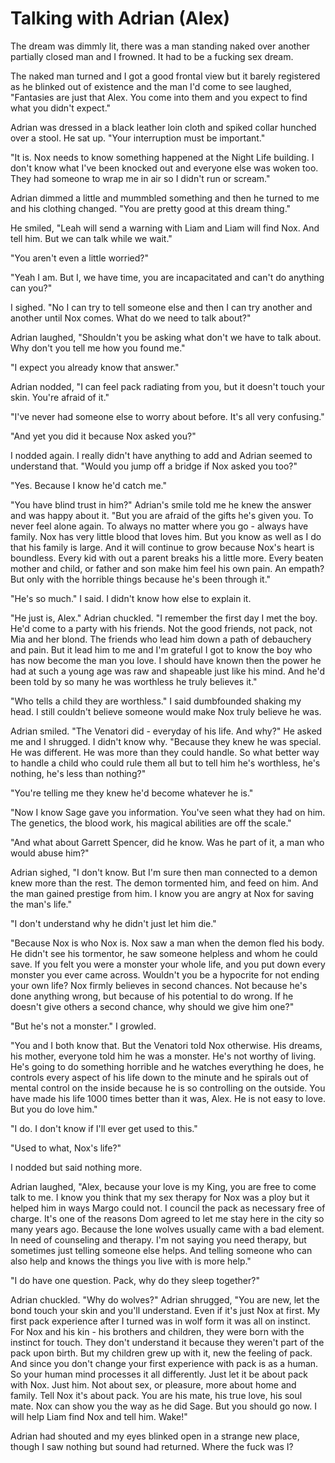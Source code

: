 # Talking with Adrian (Alex)

The dream was dimmly lit, there was a man standing naked over another partially closed man and I frowned.  It had to be a fucking sex dream.

The naked man turned and I got a good frontal view but it barely registered as he blinked out of existence and the man I'd come to see laughed, "Fantasies are just that Alex.  You come into them and you expect to find what you didn't expect."

Adrian was dressed in a black leather loin cloth and spiked collar hunched over a stool.  He sat up.  "Your interruption must be important."

"It is.  Nox needs to know something happened at the Night Life building.  I don't know what I've been knocked out and everyone else was woken too.  They had someone to wrap me in air so I didn't run or scream."

Adrian dimmed a little and mummbled something and then he turned to me and his clothing changed.  "You are pretty good at this dream thing."

He smiled, "Leah will send a warning with Liam and Liam will find Nox.  And tell him.  But we can talk while we wait."

"You aren't even a little worried?"

"Yeah I am.  But I, we have time, you are incapacitated and can't do anything can you?"

I sighed.  "No I can try to tell someone else and then I can try another and another until Nox comes.  What do we need to talk about?"

Adrian laughed, "Shouldn't you be asking what don't we have to talk about.  Why don't you tell me how you found me."

"I expect you already know that answer."

Adrian nodded, "I can feel pack radiating from you, but it doesn't touch your skin.  You're afraid of it."

"I've never had someone else to worry about before.  It's all very confusing."

"And yet you did it because Nox asked you?"

I nodded again.  I really didn't have anything to add and Adrian seemed to understand that.  "Would you jump off a bridge if Nox asked you too?"

"Yes.  Because I know he'd catch me."

"You have blind trust in him?"  Adrian's smile told me he knew the answer and was happy about it.  "But you are afraid of the gifts he's given you.  To never feel alone again.  To always no matter where you go - always have family.  Nox has very little blood that loves him.  But you know as well as I do that his family is large.  And it will continue to grow because Nox's heart is boundless.  Every kid with out a parent breaks his a little more.  Every beaten mother and child, or father and son make him feel his own pain.  An empath?  But only with the horrible things because he's been through it."

"He's so much."  I said.  I didn't know how else to explain it.

"He just is, Alex."  Adrian chuckled.  "I remember the first day I met the boy.  He'd come to a party with his friends.  Not the good friends, not pack, not Mia and her blond.  The friends who lead him down a path of debauchery and pain.  But it lead him to me and I'm grateful I got to know the boy who has now become the man you love.  I should have known then the power he had at such a young age was raw and shapeable just like his mind.  And he'd been told by so many he was worthless he truly believes it."

"Who tells a child they are worthless." I said dumbfounded shaking my head.  I still couldn't believe someone would make Nox truly believe he was.

Adrian smiled.  "The Venatori did - everyday of his life.  And why?"  He asked me and I shrugged.  I didn't know why.  "Because they knew he was special.  He was different.  He was more than they could handle.  So what better way to handle a child who could rule them all but to tell him he's worthless, he's nothing, he's less than nothing?"

"You're telling me they knew he'd become whatever he is."

"Now I know Sage gave you information.  You've seen what they had on him.  The genetics, the blood work, his magical abilities are off the scale."

"And what about Garrett Spencer, did he know.  Was he part of it, a man who would abuse him?"

Adrian sighed, "I don't know.  But I'm sure then man connected to a demon knew more than the rest.  The demon tormented him, and feed on him.  And the man gained prestige from him.  I know you are angry at Nox for saving the man's life."

"I don't understand why he didn't just let him die."

"Because Nox is who Nox is.  Nox saw a man when the demon fled his body.  He didn't see his tormentor, he saw someone helpless and whom he could save.  If you felt you were a monster your whole life, and you put down every monster you ever came across.  Wouldn't you be a hypocrite for not ending your own life? Nox firmly believes in second chances.  Not because he's done anything wrong, but because of his potential to do wrong.  If he doesn't give others a second chance, why should we give him one?"

"But he's not a monster."  I growled.

"You and I both know that.  But the Venatori told Nox otherwise.  His dreams, his mother, everyone told him he was a monster.  He's not worthy of living.  He's going to do something horrible and he watches everything he does, he controls every aspect of his life down to the minute and he spirals out of mental control on the inside because he is so controlling on the outside.  You have made his life 1000 times better than it was, Alex.  He is not easy to love.  But you do love him."

"I do.  I don't know if I'll ever get used to this."

"Used to what, Nox's life?"

I nodded but said nothing more.

Adrian laughed, "Alex, because your love is my King, you are free to come talk to me.  I know you think that my sex therapy for Nox was a ploy but it helped him in ways Margo could not.  I council the pack as necessary free of charge.  It's one of the reasons Dom agreed to let me stay here in the city so many years ago.  Because the lone wolves usually came with a bad element.  In need of counseling and therapy.  I'm not saying you need therapy, but sometimes just telling someone else helps.  And telling someone who can also help and knows the things you live with is more help."

"I do have one question.  Pack, why do they sleep together?"

Adrian chuckled.  "Why do wolves?"  Adrian shrugged, "You are new, let the bond touch your skin and you'll understand.  Even if it's just Nox at first.  My first pack experience after I turned was in wolf form it was all on instinct.  For Nox and his kin - his brothers and children, they were born with the instinct for touch.  They don't understand it because they weren't part of the pack upon birth.  But my children grew up with it, new the feeling of pack.  And since you don't change your first experience with pack is as a human.  So your human mind processes it all differently.  Just let it be about pack with Nox.  Just him.  Not about sex, or pleasure, more about home and family.  Tell Nox it's about pack.  You are his mate, his true love, his soul mate.  Nox can show you the way as he did Sage.  But you should go now.  I will help Liam find Nox and tell him.  Wake!"

Adrian had shouted and my eyes blinked open in a strange new place, though I saw nothing but sound had returned.  Where the fuck was I?